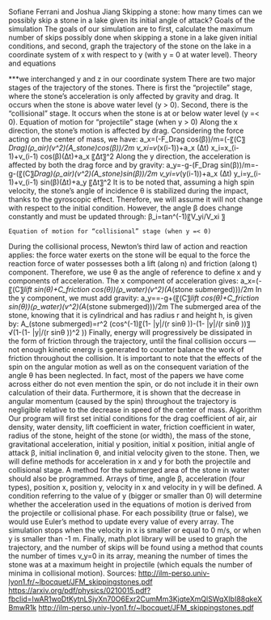 Sofiane Ferrani and Joshua Jiang
Skipping a stone: how many times can we possibly skip a stone in a lake given its initial angle of attack?
Goals of the simulation
The goals of our simulation are to first, calculate the maximum number of skips possibly done when skipping a stone in a lake given initial conditions, and second, graph the trajectory of the stone on the lake in a coordinate system of x with respect to y (with y = 0 at water level).
Theory and equations
 
***we interchanged y and z in our coordinate system
There are two major stages of the trajectory of the stones. There is first the “projectile” stage, where the stone’s acceleration is only affected by gravity and drag. It occurs when the stone is above water level (y > 0). Second, there is the “collisional” stage. It occurs when the stone is at or below water level (y =< 0). 
	Equation of motion for “projectile” stage (when y > 0)
Along the x direction, the stone’s motion is affected by drag. Considering the force acting on the center of mass, we have:
a_x=(-F_Drag cos(β))/m=(-〖(C〗_Drag)(ρ_air)(v^2)(A_stone)cos(β))/2m
v_xi=v_(x(i-1))+a_x (∆t)
x_i=x_(i-1)+v_(i-1) cos(β)(∆t)+a_x 〖∆t〗^2
Along the y direction, the acceleration is affected by both the drag force and by gravity:
a_y=-g-(F_Drag  sin⁡(β))/m=-g-(〖(C〗_Drag)(ρ_air)(v^2)(A_stone)sin(β))/2m
v_yi=v_(y(i-1))+a_x (∆t)
y_i=y_(i-1)+v_(i-1) sin(β)(∆t)+a_y 〖∆t〗^2
It is to be noted that, assuming a high spin velocity, the stone’s angle of incidence θ is stabilized during the impact, thanks to the gyroscopic effect. Therefore, we will assume it will not change with respect to the initial condition. However, the angle β does change constantly and must be updated through:
β_i=tan^(-1)⁡〖V_yi/V_xi 〗

	Equation of motion for “collisional” stage (when y =< 0)
During the collisional process, Newton’s third law of action and reaction applies: the force water exerts on the stone will be equal to the force the reaction force of water possesses both a lift (along n) and friction (along t) component. Therefore, we use θ as the angle of reference to define x and y components of acceleration. The x component of acceleration gives: 
a_x=(-〖(C〗_lift sin⁡(θ)+C_friction cos⁡(θ))(ρ_water)(v^2)(A_(stone submerged)))/2m
In the y component, we must add gravity:
a_y==-g+(〖(C〗_lift cos⁡(θ)+C_friction sin⁡(θ))(ρ_water)(v^2)(A_(stone submerged)))/2m
The submerged area of the stone, knowing that it is cylindrical and has radius r and height h, is given by:
A_(stone submerged)=r^2 (cos^(-1)⁡〖(1- |y|/(r sin⁡θ ))-(1- |y|/(r sin⁡θ ))〗 √(1-(1- |y|/(r sin⁡θ ))^2 ))
Finally, energy will progressively be dissipated in the form of friction through the trajectory, until the final collision occurs ― not enough kinetic energy is generated to counter balance the work of friction throughout the collision. 
It is important to note that the effects of the spin on the angular motion as well as on the consequent variation of the angle θ has been neglected. In fact, most of the papers we have come across either do not even mention the spin, or do not include it in their own calculation of their data. Furthermore, it is shown that the decrease in angular momentum (caused by the spin) throughout the trajectory is negligible relative to the decrease in speed of the center of mass.
Algorithm
Our program will first set initial conditions for the drag coefficient of air, air density, water density, lift coefficient in water, friction coefficient in water, radius of the stone, height of the stone (or width), the mass of the stone, gravitational acceleration, initial y position, initial x position, initial angle of attack β, initial inclination θ, and initial velocity given to the stone.
Then, we will define methods for acceleration in x and y for both the projectile and collisional stage. A method for the submerged area of the stone in water should also be programmed.
Arrays of time, angle β, acceleration (four types), position x, position y, velocity in x and velocity in y will be defined. A condition referring to the value of y (bigger or smaller than 0) will determine whether the acceleration used in the equations of motion is derived from the projectile or collisional phase. For each possibility (true or false), we would use Euler’s method to update every value of every array. The simulation stops when the velocity in x is smaller or equal to 0 m/s, or when y is smaller than -1 m.
Finally, math.plot library will be used to graph the trajectory, and the number of skips will be found using a method that counts the number of times v_y=0 in its array, meaning the number of times the stone was at a maximum height in projectile (which equals the number of minima in collisional motion).
Sources:
http://ilm-perso.univ-lyon1.fr/~lbocquet/JFM_skippingstones.pdf
https://arxiv.org/pdf/physics/0210015.pdf?fbclid=IwAR1woDtKytnLSjvXn70O6Exr2CumMm3KjqteXmQlSWqXIbI88qkeXBmwR1k
http://ilm-perso.univ-lyon1.fr/~lbocquet/JFM_skippingstones.pdf
